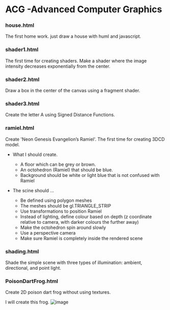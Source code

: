 # ACG -Advanced Computer Graphics

### house.html
The first home work. just draw a house with huml and javascript. 

### shader1.html
The first time for creating shaders.
Make a shader where the image intensity decreases exponentially from the center.

### shader2.html
Draw a box in the center of the canvas using a fragment shader.

### shader3.html
Create the letter A using Signed Distance Functions.

### ramiel.html
Create 'Neon Genesis Evangelion’s Ramiel'. The first time for creating 3DCD model.

* What I should create.
    * A floor which can be grey or brown.
    * An octohedron (Ramiel) that should be blue.
    * Background should be white or light blue that is not confused with Ramiel

* The scine should ...
    * Be defined using polygon meshes
    * The meshes should be gl.TRIANGLE_STRIP
    * Use transformations to position Ramiel
    * Instead of lighting, define colour based on depth (z coordinate relative to camera, with darker colours the further away)
    * Make the octohedron spin around slowly
    * Use a perspective camera
    * Make sure Ramiel is completely inside the rendered scene

### shading.html
Shade the simple scene with three types of illumination: ambient, directional, and point light.

### PoisonDartFrog.html
Create 2D poison dart frog without using textures.

I will create this frog.
![image](https://user-images.githubusercontent.com/63466820/204300860-58bfc036-94d7-4a80-91d9-935ca17e4d4a.png "Dendrobates auratus")

